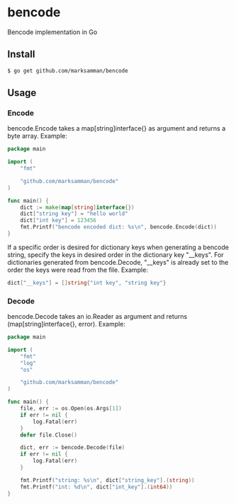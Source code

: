 bencode
=======

Bencode implementation in Go

## Install

```bash
$ go get github.com/marksamman/bencode
```

## Usage

### Encode
bencode.Encode takes a map[string]interface{} as argument and returns a byte array. Example:
```go
package main

import (
	"fmt"

	"github.com/marksamman/bencode"
)

func main() {
	dict := make(map[string]interface{})
	dict["string key"] = "hello world"
	dict["int key"] = 123456
	fmt.Printf("bencode encoded dict: %s\n", bencode.Encode(dict))
}
```

If a specific order is desired for dictionary keys when generating a bencode string, specify the keys in desired order in the dictionary key "\_\_keys". For dictionaries generated from bencode.Decode, "\_\_keys" is already set to the order the keys were read from the file. Example:
```go
dict["__keys"] = []string{"int key", "string key"}
```

### Decode
bencode.Decode takes an io.Reader as argument and returns (map[string]interface{}, error). Example:
```go
package main

import (
	"fmt"
	"log"
	"os"

	"github.com/marksamman/bencode"
)

func main() {
	file, err := os.Open(os.Args[1])
	if err != nil {
		log.Fatal(err)
	}
	defer file.Close()

	dict, err := bencode.Decode(file)
	if err != nil {
		log.Fatal(err)
	}

	fmt.Printf("string: %s\n", dict["string_key"].(string))
	fmt.Printf("int: %d\n", dict["int_key"].(int64))
}
```
